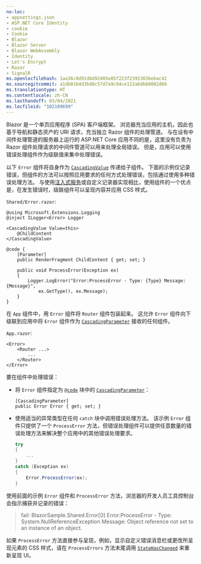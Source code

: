 ```yaml
---
no-loc:
- appsettings.json
- ASP.NET Core Identity
- cookie
- Cookie
- Blazor
- Blazor Server
- Blazor WebAssembly
- Identity
- Let's Encrypt
- Razor
- SignalR
ms.openlocfilehash: 1aa36c8d91dbd92485e85f223f2391303bebac42
ms.sourcegitcommit: a1db01b4d3bd8c57d7a9c94ce122a6db68002d66
ms.translationtype: HT
ms.contentlocale: zh-CN
ms.lasthandoff: 03/04/2021
ms.locfileid: "102109699"
---
```

Blazor 是一个单页应用程序 (SPA) 客户端框架。 浏览器充当应用的主机，因此也基于导航和静态资产的 URI 请求，充当独立 Razor 组件的处理管道。 与在设有中间件处理管道的服务器上运行的 ASP.NET Core 应用不同的是，这里没有负责为 Razor 组件处理请求的中间件管道可以用来处理全局错误。 但是，应用可以使用错误处理组件作为级联值来集中处理错误。

以下 `Error` 组件将自身作为 [`CascadingValue`](xref:blazor/components/cascading-values-and-parameters#cascadingvalue-component) 传递给子组件。 下面的示例仅记录错误，但组件的方法可以按照应用要求的任何方式处理错误，包括通过使用多种错误处理方法。 与使用[注入式服务](xref:blazor/fundamentals/dependency-injection)或自定义记录器实现相比，使用组件的一个优点是，在发生错误时，级联组件可以呈现内容并应用 CSS 样式。

`Shared/Error.razor`:

```razor
@using Microsoft.Extensions.Logging
@inject ILogger<Error> Logger

<CascadingValue Value=this>
    @ChildContent
</CascadingValue>

@code {
    [Parameter]
    public RenderFragment ChildContent { get; set; }

    public void ProcessError(Exception ex)
    {
        Logger.LogError("Error:ProcessError - Type: {Type} Message: {Message}", 
            ex.GetType(), ex.Message);
    }
}
```

在 `App` 组件中，用 `Error` 组件将 `Router` 组件包装起来。 这允许 `Error` 组件向下级联到应用中将 `Error` 组件作为 [`CascadingParameter`](xref:blazor/components/cascading-values-and-parameters#cascadingparameter-attribute) 接收的任何组件。

`App.razor`:

```razor
<Error>
    <Router ...>
        ...
    </Router>
</Error>
```

要在组件中处理错误：

* 将 `Error` 组件指定为 [`@code`](xref:mvc/views/razor#code) 块中的 [`CascadingParameter`](xref:blazor/components/cascading-values-and-parameters#cascadingparameter-attribute)：

  ```razor
  [CascadingParameter]
  public Error Error { get; set; }
  ```

* 使用适当的异常类型在任何 `catch` 块中调用错误处理方法。 该示例 `Error` 组件只提供了一个 `ProcessError` 方法，但错误处理组件可以提供任意数量的错误处理方法来解决整个应用中的其他错误处理要求。

  ```csharp
  try
  {
      ...
  }
  catch (Exception ex)
  {
      Error.ProcessError(ex);
  }
  ```

使用前面的示例 `Error` 组件和 `ProcessError` 方法，浏览器的开发人员工具控制台会指示捕获并记录的错误：

> fail: BlazorSample.Shared.Error[0] Error:ProcessError - Type: System.NullReferenceException Message: Object reference not set to an instance of an object.

如果 `ProcessError` 方法直接参与呈现，例如，显示自定义错误消息栏或更改所呈现元素的 CSS 样式，请在 `ProcessErrors` 方法末尾调用 [`StateHasChanged`](xref:blazor/components/lifecycle#state-changes) 来重新呈现 UI。

